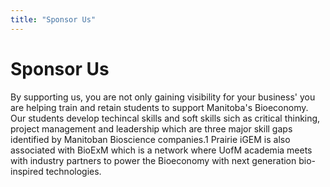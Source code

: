 ```yaml
---
title: "Sponsor Us"
---
```


# Sponsor Us

By supporting us, you are not only gaining visibility for your business' you are helping train and retain students to support Manitoba's Bioeconomy. Our students develop techincal skills and soft skills sich as critical thinking, project management and leadership which are three major skill gaps identified by Manitoban Bioscience companies.1 Prairie iGEM is also associated with BioExM which is a network where UofM academia meets with industry partners to power the Bioeconomy with next generation bio-inspired technologies.
